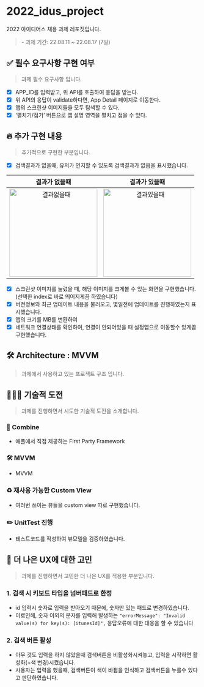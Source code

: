 # 2022_idus_project
2022 아이디어스 채용 과제 레포짓입니다.
<Blockquote>
- 과제 기간: 22.08.11 ~ 22.08.17 (7일)
</Blockquote>


## ✅ 필수 요구사항 구현 여부
<Blockquote>
과제 필수 요구사항 입니다.
</Blockquote>

- [X] APP_ID를 입력받고, 위 API를 호출하여 응답을 받는다.
- [X] 위 API의 응답이 validate하다면, App Detail 페이지로 이동한다.
- [X] 앱의 스크린샷 이미지들을 모두 탐색할 수 있다.
- [X] ‘펼치기/접기’ 버튼으로 앱 설명 영역을 펼치고 접을 수 있다.

## 🔥 추가 구현 내용
<Blockquote>
추가적으로 구현한 부분입니다. 
</Blockquote>

- [X] 검색결과가 없을때, 유저가 인지할 수 있도록 검색결과가 없음을 표시했습니다.

|결과가 없을때|결과가 있을때|
|:---:|:---:|
|<img width="230" alt="결과없을때" src="https://user-images.githubusercontent.com/46439995/184843053-9792b3b7-29b7-4c78-a892-117b24d26eeb.png">|<img width="230" alt="결과있을때" src="https://user-images.githubusercontent.com/46439995/184842588-4c19729a-132b-42c3-9b3b-d6da194e4903.png">

- [X] 스크린샷 이미지를 눌렀을 때, 해당 이미지를 크게볼 수 있는 화면을 구현했습니다.(선택한 index로 바로 띄어지게끔 하였습니다)
- [X] 버전정보와 최근 업데이트 내용을 불러오고, 몇일전에 업데이트를 진행하였는지 표시했습니다.
- [X] 앱의 크기를 MB를 변환하여 
- [X] 네트워크 연결상태를 확인하여, 연결이 안되어있을 때 설정앱으로 이동할수 있게끔 구현했습니다.

## 🛠 Architecture : MVVM
<Blockquote>
과제에서 사용하고 있는 프로젝트 구조 입니다.
</Blockquote>


## 🏋🏻‍♀️ 기술적 도전 
<Blockquote>
과제를 진행하면서 시도한 기술적 도전을 소개합니다.
</Blockquote>

### 🚜 Combine
- 애플에서 직접 제공하는 First Party Framework

### 🛠 MVVM
- MVVM

### ♻️ 재사용 가능한 Custom View
- 여러번 쓰이는 뷰들을 custom view 따로 구현했습니다.

### ✏️ UnitTest 진행
- 테스트코드를 작성하여 뷰모델을 검증하였습니다. 

## 👬 더 나은 UX에 대한 고민
<Blockquote>
과제를 진행하면서 고민한 더 나은 UX를 적용한 부분입니다.
</Blockquote>

### 1. 검색 시 키보드 타입을 넘버패드로 한정
- id 입력시 숫자로 입력을 받아오기 때문에, 숫자만 있는 패드로 변경하였습니다. 
- 이로인해, 숫자 이외의 문자를 입력해 발생하는 `"errorMessage": "Invalid value(s) for key(s): [itunesId]",` 응답오류에 대한 대응을 할 수 있습니다
### 2. 검색 버튼 활성
- 아무 것도 입력을 하지 않았을때 검색버튼을 비활성화시켜놓고, 입력을 시작하면 활성화(+색 변경)시켰습니다.
- 사용자는 입력을 했을때, 검색버튼이 색이 바뀜을 인식하고 검색버튼을 누를수 있다고 판단하였습니다.
